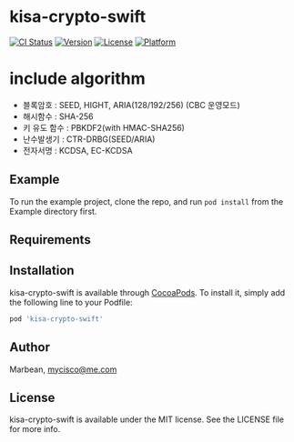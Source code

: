 # kisa-crypto-swift

[![CI Status](https://img.shields.io/travis/Marbean/kisa-crypto-swift.svg?style=flat)](https://travis-ci.org/Marbean/kisa-crypto-swift)
[![Version](https://img.shields.io/cocoapods/v/kisa-crypto-swift.svg?style=flat)](https://cocoapods.org/pods/kisa-crypto-swift)
[![License](https://img.shields.io/cocoapods/l/kisa-crypto-swift.svg?style=flat)](https://cocoapods.org/pods/kisa-crypto-swift)
[![Platform](https://img.shields.io/cocoapods/p/kisa-crypto-swift.svg?style=flat)](https://cocoapods.org/pods/kisa-crypto-swift)


# include algorithm
 - 블록암호 : SEED, HIGHT, ARIA(128/192/256) (CBC 운영모드)
 - 해시함수 : SHA-256
 - 키 유도 함수 : PBKDF2(with HMAC-SHA256)
 - 난수발생기 : CTR-DRBG(SEED/ARIA)
 - 전자서명 : KCDSA, EC-KCDSA
 
 
## Example

To run the example project, clone the repo, and run `pod install` from the Example directory first.

## Requirements

## Installation

kisa-crypto-swift is available through [CocoaPods](https://cocoapods.org). To install
it, simply add the following line to your Podfile:

```ruby
pod 'kisa-crypto-swift'
```

## Author

Marbean, mycisco@me.com

## License

kisa-crypto-swift is available under the MIT license. See the LICENSE file for more info.
